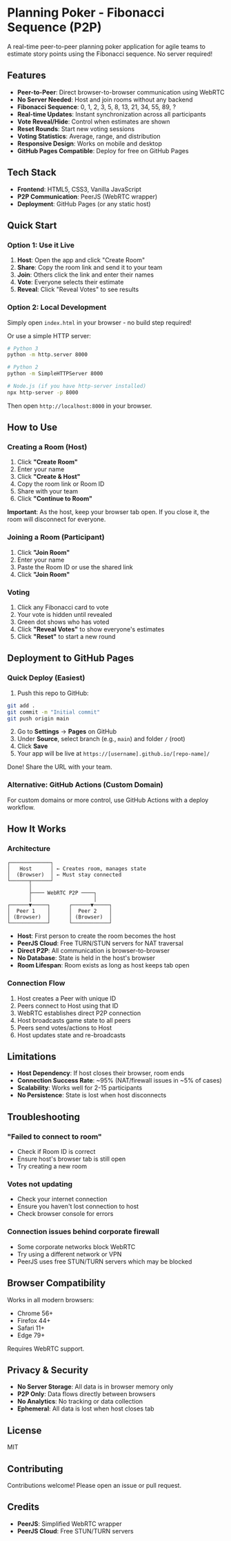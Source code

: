 # Planning Poker - Fibonacci Sequence (P2P)

A real-time peer-to-peer planning poker application for agile teams to estimate story points using the Fibonacci sequence. No server required!

## Features

- **Peer-to-Peer**: Direct browser-to-browser communication using WebRTC
- **No Server Needed**: Host and join rooms without any backend
- **Fibonacci Sequence**: 0, 1, 2, 3, 5, 8, 13, 21, 34, 55, 89, ?
- **Real-time Updates**: Instant synchronization across all participants
- **Vote Reveal/Hide**: Control when estimates are shown
- **Reset Rounds**: Start new voting sessions
- **Voting Statistics**: Average, range, and distribution
- **Responsive Design**: Works on mobile and desktop
- **GitHub Pages Compatible**: Deploy for free on GitHub Pages

## Tech Stack

- **Frontend**: HTML5, CSS3, Vanilla JavaScript
- **P2P Communication**: PeerJS (WebRTC wrapper)
- **Deployment**: GitHub Pages (or any static host)

## Quick Start

### Option 1: Use it Live

1. **Host**: Open the app and click "Create Room"
2. **Share**: Copy the room link and send it to your team
3. **Join**: Others click the link and enter their names
4. **Vote**: Everyone selects their estimate
5. **Reveal**: Click "Reveal Votes" to see results

### Option 2: Local Development

Simply open `index.html` in your browser - no build step required!

Or use a simple HTTP server:

```bash
# Python 3
python -m http.server 8000

# Python 2
python -m SimpleHTTPServer 8000

# Node.js (if you have http-server installed)
npx http-server -p 8000
```

Then open `http://localhost:8000` in your browser.

## How to Use

### Creating a Room (Host)

1. Click **"Create Room"**
2. Enter your name
3. Click **"Create & Host"**
4. Copy the room link or Room ID
5. Share with your team
6. Click **"Continue to Room"**

**Important**: As the host, keep your browser tab open. If you close it, the room will disconnect for everyone.

### Joining a Room (Participant)

1. Click **"Join Room"**
2. Enter your name
3. Paste the Room ID or use the shared link
4. Click **"Join Room"**

### Voting

1. Click any Fibonacci card to vote
2. Your vote is hidden until revealed
3. Green dot shows who has voted
4. Click **"Reveal Votes"** to show everyone's estimates
5. Click **"Reset"** to start a new round

## Deployment to GitHub Pages

### Quick Deploy (Easiest)

1. Push this repo to GitHub:
```bash
git add .
git commit -m "Initial commit"
git push origin main
```

2. Go to **Settings** → **Pages** on GitHub
3. Under **Source**, select branch (e.g., `main`) and folder `/` (root)
4. Click **Save**
5. Your app will be live at `https://[username].github.io/[repo-name]/`

Done! Share the URL with your team.

### Alternative: GitHub Actions (Custom Domain)

For custom domains or more control, use GitHub Actions with a deploy workflow.

## How It Works

### Architecture

```
┌─────────────┐
│   Host      │ ← Creates room, manages state
│  (Browser)  │ ← Must stay connected
└──────┬──────┘
       │
       ├──── WebRTC P2P ────┐
       │                    │
┌──────▼─────┐      ┌──────▼─────┐
│  Peer 1    │      │  Peer 2    │
│ (Browser)  │      │ (Browser)  │
└────────────┘      └────────────┘
```

- **Host**: First person to create the room becomes the host
- **PeerJS Cloud**: Free TURN/STUN servers for NAT traversal
- **Direct P2P**: All communication is browser-to-browser
- **No Database**: State is held in the host's browser
- **Room Lifespan**: Room exists as long as host keeps tab open

### Connection Flow

1. Host creates a Peer with unique ID
2. Peers connect to Host using that ID
3. WebRTC establishes direct P2P connection
4. Host broadcasts game state to all peers
5. Peers send votes/actions to Host
6. Host updates state and re-broadcasts

## Limitations

- **Host Dependency**: If host closes their browser, room ends
- **Connection Success Rate**: ~95% (NAT/firewall issues in ~5% of cases)
- **Scalability**: Works well for 2-15 participants
- **No Persistence**: State is lost when host disconnects

## Troubleshooting

### "Failed to connect to room"
- Check if Room ID is correct
- Ensure host's browser tab is still open
- Try creating a new room

### Votes not updating
- Check your internet connection
- Ensure you haven't lost connection to host
- Check browser console for errors

### Connection issues behind corporate firewall
- Some corporate networks block WebRTC
- Try using a different network or VPN
- PeerJS uses free STUN/TURN servers which may be blocked

## Browser Compatibility

Works in all modern browsers:
- Chrome 56+
- Firefox 44+
- Safari 11+
- Edge 79+

Requires WebRTC support.

## Privacy & Security

- **No Server Storage**: All data is in browser memory only
- **P2P Only**: Data flows directly between browsers
- **No Analytics**: No tracking or data collection
- **Ephemeral**: All data is lost when host closes tab

## License

MIT

## Contributing

Contributions welcome! Please open an issue or pull request.

## Credits

- **PeerJS**: Simplified WebRTC wrapper
- **PeerJS Cloud**: Free STUN/TURN servers
